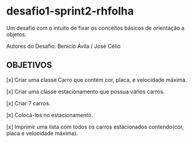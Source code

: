 # desafio1-sprint2-rhfolha
Um desafio com o intuito de fixar os conceitos básicos de orientação a objetos.

Autores do Desafio: Benicio Ávila / José Célio

## OBJETIVOS
[x] Criar uma classe Carro que contém cor, placa, e velocidade máxima.

[x] Criar uma classe estacionamento que possua vários carros.

[x] Criar 7 carros.

[x] Colocá-los no estacionamento.

[x] Imprimir uma lista com todos os carros estacionados contendo(cor, placa e velocidade
máxima).
